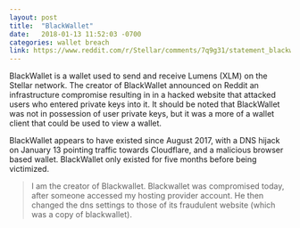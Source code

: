 ```yaml
---
layout: post
title:  "BlackWallet"
date:   2018-01-13 11:52:03 -0700
categories: wallet breach
link: https://www.reddit.com/r/Stellar/comments/7q9g31/statement_blackwallet_hacks_update/?ref_source=embed&ref=share
---
```

BlackWallet is a wallet used to send and receive Lumens (XLM) on the Stellar network. The creator of BlackWallet announced on Reddit an infrastructure compromise resulting in in a hacked website that attacked users who entered private keys into it. It should be noted that BlackWallet was not in possession of user private keys, but it was a more of a wallet client that could be used to view a wallet.

BlackWallet appears to have existed since August 2017, with a DNS hijack on January 13 pointing traffic towards Cloudflare, and a malicious browser based wallet. BlackWallet only existed for five months before being victimized.

> I am the creator of Blackwallet. Blackwallet was compromised today, after someone accessed my hosting provider account. He then changed the dns settings to those of its fraudulent website (which was a copy of blackwallet).
